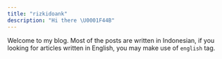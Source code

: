 ```yaml
---
title: "rizkidoank"
description: "Hi there \U0001F44B"
---
```

Welcome to my blog. Most of the posts are written in Indonesian, if you looking for articles written in English, you may make use of `english` tag.